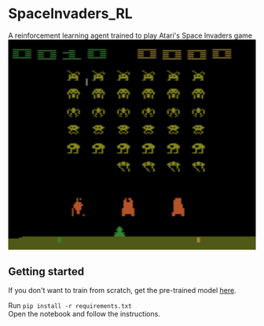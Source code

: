 # SpaceInvaders_RL
A reinforcement learning agent trained to play Atari's Space Invaders game  
![Screen](SpaceInvaderRL/screenshots/screen.png)


## Getting started
If you don't want to train from scratch, get the pre-trained model [here](https://drive.google.com/drive/folders/1-3jFkOGkaJkbFfAx7PBkS6QJp8ve1i1q?usp=sharing).

Run ```pip install -r requirements.txt ```  
Open the notebook and follow the instructions.
